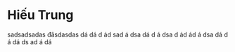 # Hiếu Trung
sadsadsadas
đâsdasdas
dá
dá
d
ád
sad
á
dsa
dá
d
á
dsa
d
ád
ád
á
dsa
dá
d
á
dá
ds
ad
á
dá
